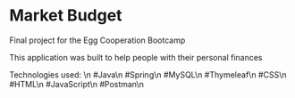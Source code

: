 # Market Budget
Final project for the Egg Cooperation Bootcamp

This application was built to help people with their personal finances

Technologies used: \n
#Java\n
#Spring\n
#MySQL\n
#Thymeleaf\n
#CSS\n
#HTML\n
#JavaScript\n
#Postman\n
